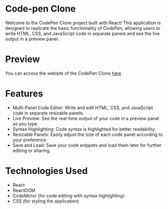 # Code-pen Clone

Welcome to the CodePen Clone project built with React! This application is designed to replicate the basic functionality of CodePen, allowing users to write HTML, CSS, and JavaScript code in separate panels and see the live output in a preview panel.

# Preview
You can access the website of the CodePen Clone [here](https://ak-210.github.io/CodePen-Clone/)

# Features
- Multi-Panel Code Editor: Write and edit HTML, CSS, and JavaScript code in separate resizable panels.
- Live Preview: See the real-time output of your code in a preview panel as you type.
- Syntax Highlighting: Code syntax is highlighted for better readability.
- Resizable Panels: Easily adjust the size of each code panel according to your preference.
- Save and Load: Save your code snippets and load them later for further editing or sharing.

# Technologies Used
- React
- ReactDOM
- CodeMirror (for code editing with syntax highlighting)
- CSS (for styling the application)
